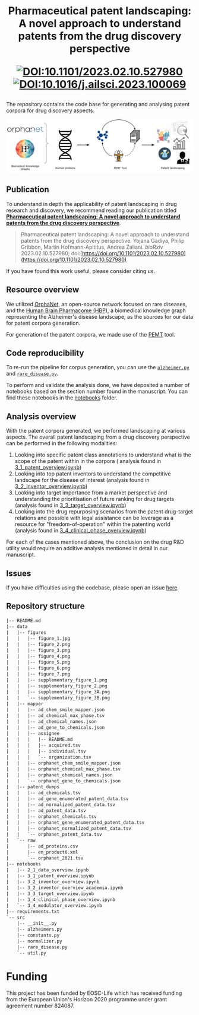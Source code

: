 <h1 align="center">
  Pharmaceutical patent landscaping: A novel approach to understand patents from the drug discovery perspective
  <br/>

 [![DOI:10.1101/2023.02.10.527980](http://img.shields.io/badge/Preprint-10.1101/2023.02.10.527980-B31B1B.svg)](https://doi.org/10.1101/2023.02.10.527980)
 [![DOI:10.1016/j.ailsci.2023.100069](http://img.shields.io/badge/AI_in_Life_Science-10.1101/2023.02.10.527980-2986CC.svg)](https://doi.org/10.1016/j.ailsci.2023.100069)

</h1>

The repository contains the code base for generating and analysing patent corpora for drug discovery aspects.

<p align="center">
  <img src="data/figures/figure_1.jpg">
</p>

## Publication

To understand in depth the applicability of patent landscaping in drug research and discovery, we recommend reading our
publication titled [**Pharmaceutical patent landscaping: A novel approach to understand patents from the drug discovery
perspective**](https://doi.org/10.1101/2023.02.10.527980).

> Pharmaceutical patent landscaping: A novel approach to understand patents from the drug discovery perspective. Yojana Gadiya, Philip Gribbon, Martin Hofmann-Apititus, Andrea Zaliani. *bioRxiv* 2023.02.10.527980; doi:[https://doi.org/10.1101/2023.02.10.527980](https://doi.org/10.1101/2023.02.10.527980)

If you have found this work useful, please consider citing us.

## Resource overview

We utilized [OrphaNet](https://www.orpha.net/consor/cgi-bin/index.php), an open-source network focused on rare diseases,
and the [Human Brain Pharmacome (HBP)](https://www.scai.fraunhofer.de/en/projects/Human-Brain-Pharmacome.html), a
biomedical knowledge graph representing the Alzheimer's disease landscape, as the sources for our data for patent
corpora generation.

For generation of the patent corpora, we made use of the [PEMT](https://github.com/Fraunhofer-ITMP/PEMT) tool.

## Code reproducibility

To re-run the pipeline for corpus generation, you can use the [`alzheimer.py`](src/alzheimers.py)
and [`rare_disease.py`](src/rare_disease.py).

To perform and validate the analysis done, we have deposited a number of notebooks based on the section number found in
the manuscript. You can find these notebooks in the [notebooks](notebooks) folder.

## Analysis overview

With the patent corpora generated, we performed landscaping at various aspects. The overall patent landscaping from a
drug discovery perspective can be performed in the following modalities:

1. Looking into specific patent class annotations to understand what is the scope of the patent within in the corpora (
   analysis found in [3_1_patent_overview.ipynb](notebooks%2F3_1_patent_overview.ipynb))
2. Looking into top patent inventors to understand the competitive landscape for the disease of interest (analysis found
   in [3_2_inventor_overview.ipynb](notebooks%2F3_2_inventor_overview.ipynb))
3. Looking into target importance from a market perspective and understanding the prioritisation of future ranking for
   drug targets (analysis found in [3_3_target_overview.ipynb](notebooks%2F3_3_target_overview.ipynb))
4. Looking into the drug repurposing scenarios from the patent drug-target relations and possible with legal assistance
   can be leverage as a resource for "freedom-of-operation" within the patenting world (analysis found
   in [3_4_clinical_phase_overview.ipynb](notebooks%2F3_4_clinical_phase_overview.ipynb))

For each of the cases mentioned above, the conclusion on the drug R&D utility would require an additive analysis
mentioned in detail in our manuscript.

## Issues

If you have difficulties using the codebase, please open an
issue [here](https://github.com/Fraunhofer-ITMP/Pharmaceutical-patent-landscaping/issues).

## Repository structure

```
|-- README.md
|-- data
|   |-- figures
|   |   |-- figure_1.jpg
|   |   |-- figure_2.png
|   |   |-- figure_3.png
|   |   |-- figure_4.png
|   |   |-- figure_5.png
|   |   |-- figure_6.png
|   |   |-- figure_7.png
|   |   |-- supplementary_figure_1.png
|   |   |-- supplementary_figure_2.png
|   |   |-- supplementary_figure_3A.png
|   |   `-- supplementary_figure_3B.png
|   |-- mapper
|   |   |-- ad_chem_smile_mapper.json
|   |   |-- ad_chemical_max_phase.tsv
|   |   |-- ad_chemical_names.json
|   |   |-- ad_gene_to_chemicals.json
|   |   |-- assignee
|   |   |   |-- README.md
|   |   |   |-- acquired.tsv
|   |   |   |-- individual.tsv
|   |   |   `-- organization.tsv
|   |   |-- orphanet_chem_smile_mapper.json
|   |   |-- orphanet_chemical_max_phase.tsv
|   |   |-- orphanet_chemical_names.json
|   |   `-- orphanet_gene_to_chemicals.json
|   |-- patent_dumps
|   |   |-- ad_chemicals.tsv
|   |   |-- ad_gene_enumerated_patent_data.tsv
|   |   |-- ad_normalized_patent_data.tsv
|   |   |-- ad_patent_data.tsv
|   |   |-- orphanet_chemicals.tsv
|   |   |-- orphanet_gene_enumerated_patent_data.tsv
|   |   |-- orphanet_normalized_patent_data.tsv
|   |   `-- orphanet_patent_data.tsv
|   `-- raw
|       |-- ad_proteins.csv
|       |-- en_product6.xml
|       `-- orphanet_2021.tsv
|-- notebooks
|   |-- 2_1_data_overview.ipynb
|   |-- 3_1_patent_overview.ipynb
|   |-- 3_2_inventor_overview.ipynb
|   |-- 3_2_inventor_overview_academia.ipynb
|   |-- 3_3_target_overview.ipynb
|   |-- 3_4_clinical_phase_overview.ipynb
|   `-- 3_4_modulator_overview.ipynb
|-- requirements.txt
`-- src
    |-- __init__.py
    |-- alzheimers.py
    |-- constants.py
    |-- normalizer.py
    |-- rare_disease.py
    `-- util.py
```

# Funding
This project has been funded by EOSC-Life which has received funding from the European Union's Horizon 2020 programme under grant agreement number 824087.
